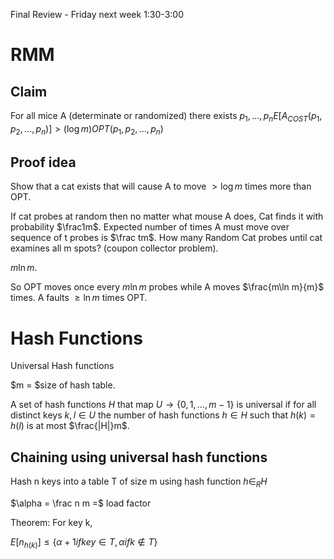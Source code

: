 Final Review - Friday next week 1:30-3:00

# RMM

## Claim
For all mice A (determinate or randomized) there exists
$p_1,...,p_n E[A_{COST}(p_1,p_2,...,p_n)] > (\log m) OPT(p_1, p_2,...,p_n)$


## Proof idea

Show that a cat exists that will cause A to move $> \log m$ times more than OPT.

If cat probes at random then no matter what mouse A does, Cat finds it with
probability $\frac1m$. Expected number of times A must move over sequence of t
probes is $\frac tm$. How many Random Cat probes until cat examines all m spots?
(coupon collector problem).

$m\ln m$.

So OPT moves once every $m\ln m$ probes while A moves $\frac{m\ln m}{m}$ times.
A faults $\geq \ln m$ times OPT.


# Hash Functions

Universal Hash functions

$m = $size of hash table.

A set of hash functions $H$ that map $U\to \{0,1,\ldots,m-1\}$ is universal if
for all distinct keys $k,l\in U$ the number of hash functions $h\in H$ such that
$h(k)=h(l)$ is at most $\frac{|H|}m$.

## Chaining using universal hash functions

Hash n keys into a table T of size m using hash function $h\in_R H$

$\alpha = \frac n m =$ load factor

Theorem: For key k,

$E[n_{h(k)}]\leq \{\alpha+1 if key \in T, \alpha if k \not \in T\}$


